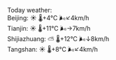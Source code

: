 Today weather:  
Beijing: ☀️   🌡️+4°C 🌬️↙4km/h  
Tianjin: ☀️   🌡️+11°C 🌬️→7km/h  
Shijiazhuang: ⛅️  🌡️+12°C 🌬️↓8km/h  
Tangshan: ☀️   🌡️+8°C 🌬️↙4km/h  
